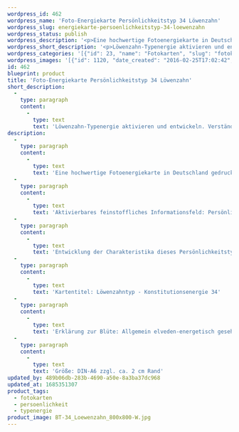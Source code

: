 ```yaml
---
wordpress_id: 462
wordpress_name: 'Foto-Energiekarte Persönlichkeitstyp 34 Löwenzahn'
wordpress_slug: energiekarte-persoenlichkeitstyp-34-loewenzahn
wordpress_status: publish
wordpress_description: '<p>Eine hochwertige Fotoenergiekarte in Deutschland gedruckt und in Handarbeit laminiert.  Sie ist in Postkartengröße (DIN-A6) oder kleiner gut zu transportieren und kann auch auf den Körper aufgelegt werden.</p><p>Aktivierbares feinstoffliches Informationsfeld: Persönlichkeitsenergie eines Löwenzahn-Typs: Durchsetzungswillig, beharrlich, vielschichtig, undurchsichtig.<br />Entwicklung der Charakteristika dieses Persönlichkeitstyps. Stärkung der entsprechenden Persönlichkeit mit ihrer besonderen Energiequalität. Ausgleich und Veränderung ungünstiger Zustände innerhalb einer Person, die aufgrund dieser Konstitution entstanden sind. Annahme und Verständnis für einen Menschen mit dieser Persönlichkeitsenergie. Eine Stärkung der eigenen Persönlichkeitsenergie sowie die Beschäftigung mit der Energie anderer Persönlichkeiten kann insgesamt das eigene Selbstbewusstsein stärken.<br />Kartentitel: Löwenzahntyp - Konstitutionsenergie 34</p><p>Erklärung zur Blüte: Allgemein elveden-energetisch gesehen steht ein Löwenzahn für Beharrlichkeit, Daseinsstärke, Gemeinschaft, Eigenart.<br />Größe: DIN-A6 zzgl. ca. 2 cm Rand<br />Andere Formate sind individuell für Sie innerhalb weniger Tage herstellbar. Bitte kontaktieren Sie uns hierfür unter <a href="mailto:info@elvedenverlag.de">info@elvedenverlag.de</a>.</p><p>Anwendungshinweise</p>'
wordpress_short_description: '<p>Löwenzahn-Typenergie aktivieren und entwickeln. Verständnis für diese Typ-Energie gewinnen (&#8222;durchsetzungswillig, beharrlich, vielschichtig, undurchsichtig&#8220;)<br /><em>Hinweis: Das Wasserzeichen „Elveden Verlag Energiebild“ wird nicht mit gedruckt</em></p>'
wordpress_categories: '[{"id": 23, "name": "Fotokarten", "slug": "fotokarten"}, {"id": 37, "name": "Pers\u00f6nlichkeit", "slug": "persoenlichkeit"}, {"id": 90, "name": "Typenergie", "slug": "typenergie"}]'
wordpress_images: '[{"id": 1120, "date_created": "2016-02-25T17:02:42", "date_created_gmt": "2016-02-25T15:02:42", "date_modified": "2016-02-25T17:02:42", "date_modified_gmt": "2016-02-25T15:02:42", "src": "https://my.feenbaum.de/wp-content/uploads/2016/02/BT-34_Loewenzahn_800x800-W.jpg", "name": "BT-34_Loewenzahn_800x800-W", "alt": ""}]'
id: 462
blueprint: product
title: 'Foto-Energiekarte Persönlichkeitstyp 34 Löwenzahn'
short_description:
  -
    type: paragraph
    content:
      -
        type: text
        text: 'Löwenzahn-Typenergie aktivieren und entwickeln. Verständnis für diese Typ-Energie gewinnen (''durchsetzungswillig, beharrlich, vielschichtig, undurchsichtig'')'
description:
  -
    type: paragraph
    content:
      -
        type: text
        text: 'Eine hochwertige Fotoenergiekarte in Deutschland gedruckt und in Handarbeit laminiert.  Sie ist in Postkartengröße (DIN-A6) oder kleiner gut zu transportieren und kann auch auf den Körper aufgelegt werden.'
  -
    type: paragraph
    content:
      -
        type: text
        text: 'Aktivierbares feinstoffliches Informationsfeld: Persönlichkeitsenergie eines Löwenzahn-Typs: Durchsetzungswillig, beharrlich, vielschichtig, undurchsichtig.'
  -
    type: paragraph
    content:
      -
        type: text
        text: 'Entwicklung der Charakteristika dieses Persönlichkeitstyps. Stärkung der entsprechenden Persönlichkeit mit ihrer besonderen Energiequalität. Ausgleich und Veränderung ungünstiger Zustände innerhalb einer Person, die aufgrund dieser Konstitution entstanden sind. Annahme und Verständnis für einen Menschen mit dieser Persönlichkeitsenergie. Eine Stärkung der eigenen Persönlichkeitsenergie sowie die Beschäftigung mit der Energie anderer Persönlichkeiten kann insgesamt das eigene Selbstbewusstsein stärken.'
  -
    type: paragraph
    content:
      -
        type: text
        text: 'Kartentitel: Löwenzahntyp - Konstitutionsenergie 34'
  -
    type: paragraph
    content:
      -
        type: text
        text: 'Erklärung zur Blüte: Allgemein elveden-energetisch gesehen steht ein Löwenzahn für Beharrlichkeit, Daseinsstärke, Gemeinschaft, Eigenart.'
  -
    type: paragraph
    content:
      -
        type: text
        text: 'Größe: DIN-A6 zzgl. ca. 2 cm Rand'
updated_by: 489b06db-283b-4690-a50e-8a3ba37dc968
updated_at: 1685351307
product_tags:
  - fotokarten
  - persoenlichkeit
  - typenergie
product_image: BT-34_Loewenzahn_800x800-W.jpg
---
```

